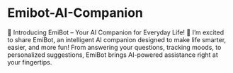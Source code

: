 # Emibot-AI-Companion
🚀 Introducing EmiBot – Your AI Companion for Everyday Life! 🤖  I’m excited to share EmiBot, an intelligent AI companion designed to make life smarter, easier, and more fun! From answering your questions, tracking moods, to personalized suggestions, EmiBot brings AI-powered assistance right at your fingertips.  
